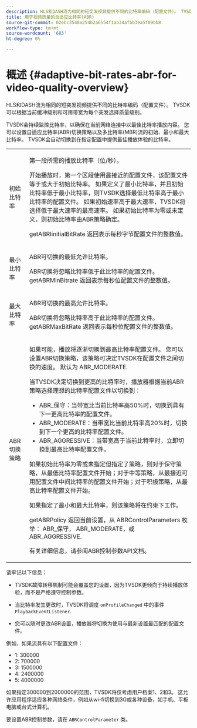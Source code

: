 ```yaml
---
description: HLS和DASH流为相同的短突发视频提供不同的比特率编码（配置文件）。 TVSDK可以根据当前缓冲级别和可用带宽为每个突发选择质量级别。
title: 用于视频质量的自适应比特率(ABR)
source-git-commit: 02ebc3548a254b2a6554f1ab34afbb3ea5f09bb8
workflow-type: tm+mt
source-wordcount: '683'
ht-degree: 0%

---
```


# 概述 {#adaptive-bit-rates-abr-for-video-quality-overview}

HLS和DASH流为相同的短突发视频提供不同的比特率编码（配置文件）。 TVSDK可以根据当前缓冲级别和可用带宽为每个突发选择质量级别。

TVSDK会持续监控比特率，以确保在当前网络连接中以最佳比特率播放内容。 您可以设置自适应比特率(ABR)切换策略以及多比特率(MBR)流的初始、最小和最大比特率。 TVSDK会自动切换到在指定配置中提供最佳播放体验的比特率。

<table id="table_AF838E082235406AA359BF1C1A77F85F"> 
 <tbody> 
  <tr> 
   <td colname="col01"> 初始比特率 </td> 
   <td colname="col2"> <p>第一段所需的播放比特率（位/秒）。 </p> <p>开始播放时，第一个区段使用最接近的配置文件，该配置文件等于或大于初始比特率。 如果定义了最小比特率，并且初始比特率低于最小比特率，则TVSDK选择最低比特率高于最小比特率的配置文件。 如果初始速率高于最大速率，TVSDK将选择低于最大速率的最高速率。 如果初始比特率为零或未定义，则初始比特率由ABR策略确定。 </p> <p><span class="codeph"> getABRIinitialBitRate</span> 返回表示每秒字节配置文件的整数值。 </p> </td> 
  </tr> 
  <tr> 
   <td colname="col01"> 最小比特率 </td> 
   <td colname="col2"> <p>ABR可切换的最低允许比特率。 </p> <p>ABR切换将忽略比特率低于此比特率的配置文件。 <span class="codeph"> getABRMinBitrate</span> 返回表示每秒位配置文件的整数值。 </p> </td> 
  </tr> 
  <tr> 
   <td colname="col01"> 最大比特率 </td> 
   <td colname="col2"> <p>ABR可切换的最高允许比特率。 </p> <p>ABR切换将忽略比特率高于此比特率的配置文件。 <span class="codeph"> getABRMaxBitRate</span> 返回表示每秒位配置文件的整数值。 </p> </td> 
  </tr> 
  <tr> 
   <td colname="col01"> ABR切换策略 </td> 
   <td colname="col2"> <p>如果可能，播放将逐渐切换到最高比特率配置文件。 您可以设置ABR切换策略，该策略可决定TVSDK在配置文件之间切换的速度。 默认为 <span class="codeph"> ABR_MODERATE</span>. </p> <p>当TVSDK决定切换到更高的比特率时，播放器根据当前ABR策略选择理想的比特率配置文件以切换到： 
     <ul id="ul_AC9C99D84A3B4A8DBD1A05CC05DEE771"> 
      <li id="li_B79C0AA2CBFB42FF98A257CEC9C400BA"><span class="codeph"> ABR_保守</span>：当带宽比当前比特率高50%时，切换到具有下一更高比特率的配置文件。 </li> 
      <li id="li_38CC3A95D8634F359D0F7C273D0108C0"><span class="codeph"> ABR_MODERATE</span>：当带宽比当前比特率高20%时，切换到下一个更高的比特率配置文件。 </li> 
      <li id="li_E845C035420D4B3FB2B179F448F8CA85"><span class="codeph"> ABR_AGGRESSIVE</span>：当带宽高于当前比特率时，立即切换到最高比特率配置文件。 </li> 
     </ul> </p> <p>如果初始比特率为零或未指定但指定了策略，则对于保守策略，从最低比特率配置文件开始；对于中等策略，从最接近可用配置文件中间比特率的配置文件开始；对于积极策略，从最高比特率配置文件开始。 </p> <p>如果指定了最小和最大比特率，则该策略将在约束下工作。 </p> <p> <span class="codeph"> getABRPolicy</span> 返回当前设置，从 <span class="codeph"> ABRControlParameters</span> 枚举： <span class="codeph"> ABR_保守</span>， <span class="codeph"> ABR_MODERATE</span>，或 <span class="codeph"> ABR_AGGRESSIVE</span>. </p> <p>有关详细信息，请参阅ABR控制参数API文档。 </p> </td> 
  </tr> 
 </tbody> 
</table>

请牢记以下信息：

* TVSDK故障转移机制可能会覆盖您的设置，因为TVSDK更倾向于持续播放体验，而不是严格遵守控制参数。
* 当比特率发生更改时，TVSDK将调度 `onProfileChanged` 中的事件 `PlaybackEventListener`.

* 您可以随时更改ABR设置，播放器将切换为使用与最新设置最匹配的配置文件。

例如，如果流具有以下配置文件：

* 1: 300000
* 2: 700000
* 3: 1500000
* 4: 2400000
* 5: 4000000

如果指定300000到2000000的范围，TVSDK将仅考虑用户档案1、2和3。 这允许应用程序适应各种网络条件，例如从wi-fi切换到3G或各种设备，如手机、平板电脑或台式计算机。

要设置ABR控制参数，请在 `ABRControlParameter` 类。
